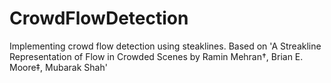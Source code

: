 # CrowdFlowDetection
Implementing crowd flow detection using steaklines. Based on 'A Streakline Representation of Flow in Crowded Scenes by Ramin Mehran†, Brian E. Moore‡, Mubarak Shah'

